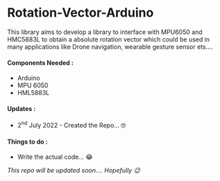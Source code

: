 # Rotation-Vector-Arduino

This library aims to develop a library to interface with MPU6050 and HMC5883L to obtain a absolute rotation vector which could be used in many applications like Drone navigation, wearable gesture sensor ets....

#### Components Needed :
 - Arduino
 - MPU 6050
 - HML5883L

#### Updates :
- 2<sup>nd</sup> July 2022 - Created the Repo... 🤓


#### Things to do :
 - Write the actual code... 😂




*This repo will be updated soon.... Hopefully 😉*
